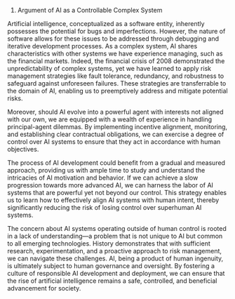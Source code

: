 1. Argument of AI as a Controllable Complex System

Artificial intelligence, conceptualized as a software entity, inherently possesses the potential for bugs and imperfections. However, the nature of software allows for these issues to be addressed through debugging and iterative development processes. As a complex system, AI shares characteristics with other systems we have experience managing, such as the financial markets. Indeed, the financial crisis of 2008 demonstrated the unpredictability of complex systems, yet we have learned to apply risk management strategies like fault tolerance, redundancy, and robustness to safeguard against unforeseen failures. These strategies are transferrable to the domain of AI, enabling us to preemptively address and mitigate potential risks.

Moreover, should AI evolve into a powerful agent with interests not aligned with our own, we are equipped with a wealth of experience in handling principal-agent dilemmas. By implementing incentive alignment, monitoring, and establishing clear contractual obligations, we can exercise a degree of control over AI systems to ensure that they act in accordance with human objectives.

The process of AI development could benefit from a gradual and measured approach, providing us with ample time to study and understand the intricacies of AI motivation and behavior. If we can achieve a slow progression towards more advanced AI, we can harness the labor of AI systems that are powerful yet not beyond our control. This strategy enables us to learn how to effectively align AI systems with human intent, thereby significantly reducing the risk of losing control over superhuman AI systems.

The concern about AI systems operating outside of human control is rooted in a lack of understanding—a problem that is not unique to AI but common to all emerging technologies. History demonstrates that with sufficient research, experimentation, and a proactive approach to risk management, we can navigate these challenges. AI, being a product of human ingenuity, is ultimately subject to human governance and oversight. By fostering a culture of responsible AI development and deployment, we can ensure that the rise of artificial intelligence remains a safe, controlled, and beneficial advancement for society.